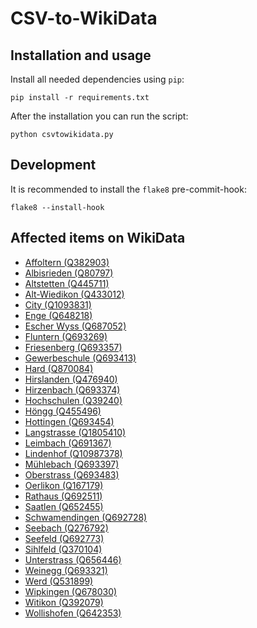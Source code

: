CSV-to-WikiData
===============

## Installation and usage

Install all needed dependencies using `pip`:

    pip install -r requirements.txt

After the installation you can run the script:

    python csvtowikidata.py

## Development

It is recommended to install the `flake8` pre-commit-hook:

    flake8 --install-hook

## Affected items on WikiData
* [Affoltern (Q382903)](http://www.wikidata.org/wiki/Q382903)
* [Albisrieden (Q80797)](http://www.wikidata.org/wiki/Q80797)
* [Altstetten (Q445711)](http://www.wikidata.org/wiki/Q445711)
* [Alt-Wiedikon (Q433012)](http://www.wikidata.org/wiki/Q433012)
* [City (Q1093831)](http://www.wikidata.org/wiki/Q1093831)
* [Enge (Q648218)](http://www.wikidata.org/wiki/Q648218)
* [Escher Wyss (Q687052)](http://www.wikidata.org/wiki/Q687052)
* [Fluntern (Q693269)](http://www.wikidata.org/wiki/Q693269)
* [Friesenberg (Q693357)](http://www.wikidata.org/wiki/Q693357)
* [Gewerbeschule (Q693413)](http://www.wikidata.org/wiki/Q693413)
* [Hard (Q870084)](http://www.wikidata.org/wiki/Q870084)
* [Hirslanden (Q476940)](http://www.wikidata.org/wiki/Q476940)
* [Hirzenbach (Q693374)](http://www.wikidata.org/wiki/Q693374)
* [Hochschulen (Q39240)](http://www.wikidata.org/wiki/Q39240)
* [Höngg (Q455496)](http://www.wikidata.org/wiki/Q455496)
* [Hottingen (Q693454)](http://www.wikidata.org/wiki/Q693454)
* [Langstrasse (Q1805410)](http://www.wikidata.org/wiki/Q1805410)
* [Leimbach (Q691367)](http://www.wikidata.org/wiki/Q691367)
* [Lindenhof (Q10987378)](http://www.wikidata.org/wiki/Q10987378)
* [Mühlebach (Q693397)](http://www.wikidata.org/wiki/Q693397)
* [Oberstrass (Q693483)](http://www.wikidata.org/wiki/Q693483)
* [Oerlikon (Q167179)](http://www.wikidata.org/wiki/Q167179)
* [Rathaus (Q692511)](http://www.wikidata.org/wiki/Q692511)
* [Saatlen (Q652455)](http://www.wikidata.org/wiki/Q652455)
* [Schwamendingen (Q692728)](http://www.wikidata.org/wiki/Q692728)
* [Seebach (Q276792)](http://www.wikidata.org/wiki/Q276792)
* [Seefeld (Q692773)](http://www.wikidata.org/wiki/Q692773)
* [Sihlfeld (Q370104)](http://www.wikidata.org/wiki/Q370104)
* [Unterstrass (Q656446)](http://www.wikidata.org/wiki/Q656446)
* [Weinegg (Q693321)](http://www.wikidata.org/wiki/Q693321)
* [Werd (Q531899)](http://www.wikidata.org/wiki/Q531899)
* [Wipkingen (Q678030)](http://www.wikidata.org/wiki/Q678030)
* [Witikon (Q392079)](http://www.wikidata.org/wiki/Q392079)
* [Wollishofen (Q642353)](http://www.wikidata.org/wiki/Q642353)
